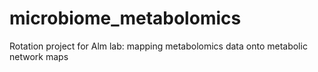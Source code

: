 # microbiome_metabolomics
Rotation project for Alm lab: mapping metabolomics data onto metabolic network maps
